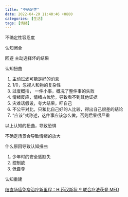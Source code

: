 ```yaml
---
title: "不确定性"
date: 2022-04-20 11:40:46 +0800
categories: [生活]
tags: [情绪]
---
```


不确定性容忍度

认知闭合

回避 主动选择坏的结果

认知扭曲

1. 主动过滤可能是好的消息
2. 1/0，忽视人和物的复杂性
3. 过度概括， 一件小事，概况了整件事的失败
4. 情绪反应，情绪占优势，导致看不到其他证据
5. 灾难话假设，夸大结果，吓自己
6. 不公平对比，只和比自己好的人比较，得出自己很差的结论
7. “应该”式称述，这件事应该怎么做，否则后果很严重

以上认知的扭曲，导致恐惧

不确定场景会导致情绪的放大

什么原因导致认知扭曲

1. 少年时的安全感缺失
2. 控制欲
3. 低自尊

认知重建

[结直肠癌免疫治疗新里程：H 药汉斯状 ® 联合疗法获登 MED](https://bydrug.pharmcube.com/news/detail/3181c73a5b6f476de384d49beb46fc0b)


